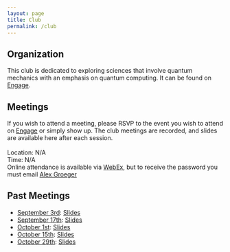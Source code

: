 ```yaml
---
layout: page
title: Club
permalink: /club
---
```


## Organization
This club is dedicated to exploring sciences that involve quantum mechanics with an emphasis on quantum computing. It can be found on [Engage](https://wright.campuslabs.com/engage/organization/wsuquantum).

## Meetings
If you wish to attend a meeting, please RSVP to the event you wish to attend on [Engage](https://wright.campuslabs.com/engage/organization/wsuquantum/events) or simply show up. The club meetings are recorded, and slides are available here after each session.<br /><br />
Location: N/A <br />
Time: N/A <br />
Online attendance is available via [WebEx](https://wright.webex.com/wright/j.php?MTID=m9fdb22584d57416bb50169f029b4fdf5), but to receive the password you must email [Alex Groeger](groeger.2@wright.edu)<br /> <!---Password is WSUQSF24-->

## Past Meetings

- [September    3rd](https://wright.campuslabs.com/engage/event/10273676): [Slides](https://raidermailwright-my.sharepoint.com/:p:/g/personal/groeger_2_wright_edu/EQOdpAg7OndNp7uw2EaAn7wBMcaf9ozBT0Xu8fb5CbmAQQ?e=sY3HVq)
- [September    17th](https://wright.campuslabs.com/engage/event/10273677): [Slides](https://raidermailwright-my.sharepoint.com/:p:/g/personal/groeger_2_wright_edu/EYGdED6wQlFArDAAPueNOk0BT9MwHPjumJQH4JDRwPJGOw?e=o90TOf)
- [October      1st](https://wright.campuslabs.com/engage/event/10273678): [Slides](https://raidermailwright-my.sharepoint.com/:p:/g/personal/groeger_2_wright_edu/EQuETrLFrAdCgcHClvJ6aJkBvmlCvKBGnw5KUIJEgfDQHw?e=abz83G)
- [October      15th](https://wright.campuslabs.com/engage/event/10273679): [Slides](https://raidermailwright-my.sharepoint.com/:p:/g/personal/groeger_2_wright_edu/EY0bAQqWQIhDgASwwcWXIlsBHgnuOUB46cbvRSFT34734Q?e=yK7fQv)
- [October      29th](https://wright.campuslabs.com/engage/event/10273680): [Slides](https://raidermailwright-my.sharepoint.com/:p:/g/personal/groeger_2_wright_edu/EeLlhlP_OHNNp-amQ7nv-J8BXpBrCt9nMxEId5thbpXeBw?e=TaeZ9m)